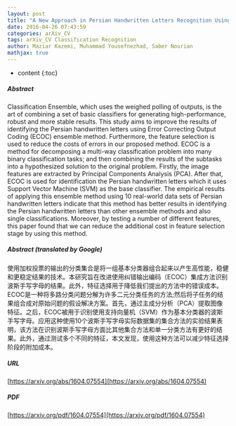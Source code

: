 ```yaml
---
layout: post
title: "A New Approach in Persian Handwritten Letters Recognition Using Error Correcting Output Coding"
date: 2016-04-26 07:43:59
categories: arXiv_CV
tags: arXiv_CV Classification Recognition
author: Maziar Kazemi, Muhammad Yousefnezhad, Saber Nourian
mathjax: true
---
```


* content
{:toc}

##### Abstract
Classification Ensemble, which uses the weighed polling of outputs, is the art of combining a set of basic classifiers for generating high-performance, robust and more stable results. This study aims to improve the results of identifying the Persian handwritten letters using Error Correcting Output Coding (ECOC) ensemble method. Furthermore, the feature selection is used to reduce the costs of errors in our proposed method. ECOC is a method for decomposing a multi-way classification problem into many binary classification tasks; and then combining the results of the subtasks into a hypothesized solution to the original problem. Firstly, the image features are extracted by Principal Components Analysis (PCA). After that, ECOC is used for identification the Persian handwritten letters which it uses Support Vector Machine (SVM) as the base classifier. The empirical results of applying this ensemble method using 10 real-world data sets of Persian handwritten letters indicate that this method has better results in identifying the Persian handwritten letters than other ensemble methods and also single classifications. Moreover, by testing a number of different features, this paper found that we can reduce the additional cost in feature selection stage by using this method.

##### Abstract (translated by Google)
使用加权投票的输出的分类集合是将一组基本分类器组合起来以产生高性能，稳健和更稳定结果的技术。本研究旨在改进使用纠错输出编码（ECOC）集成方法识别波斯手写字母的结果。此外，特征选择用于降低我们提出的方法中的错误成本。 ECOC是一种将多路分类问题分解为许多二元分类任务的方法;然后将子任务的结果组合成对原始问题的假设解决方案。首先，通过主成分分析（PCA）提取图像特征。之后，ECOC被用于识别使用支持向量机（SVM）作为基本分类器的波斯手写字母。应用这种使用10个波斯手写字母实际数据集的集合方法的实验结果表明，该方法在识别波斯手写字母方面比其他集合方法和单一分类方法有更好的结果。此外，通过测试多个不同的特征，本文发现，使用这种方法可以减少特征选择阶段的附加成本。

##### URL
[https://arxiv.org/abs/1604.07554](https://arxiv.org/abs/1604.07554)

##### PDF
[https://arxiv.org/pdf/1604.07554](https://arxiv.org/pdf/1604.07554)


